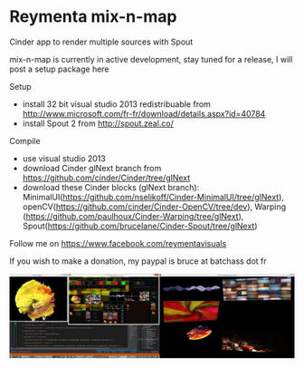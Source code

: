 Reymenta mix-n-map
===============

Cinder app to render multiple sources with Spout

mix-n-map is currently in active development, stay tuned for a release, I will post a setup package here

Setup
- install 32 bit visual studio 2013 redistribuable from http://www.microsoft.com/fr-fr/download/details.aspx?id=40784
- install Spout 2 from http://spout.zeal.co/

Compile
- use visual studio 2013
- download Cinder glNext branch from https://github.com/cinder/Cinder/tree/glNext
- download these Cinder blocks (glNext branch): MinimalUI(https://github.com/nselikoff/Cinder-MinimalUI/tree/glNext), openCV(https://github.com/cinder/Cinder-OpenCV/tree/dev), Warping (https://github.com/paulhoux/Cinder-Warping/tree/glNext), Spout(https://github.com/brucelane/Cinder-Spout/tree/glNext)

Follow me on https://www.facebook.com/reymentavisuals

If you wish to make a donation, my paypal is bruce at batchass dot fr

![screenshot 1](https://raw.githubusercontent.com/brucelane/reymenta-mixnmap/master/documentation/images/screencapture.jpg?raw=true)